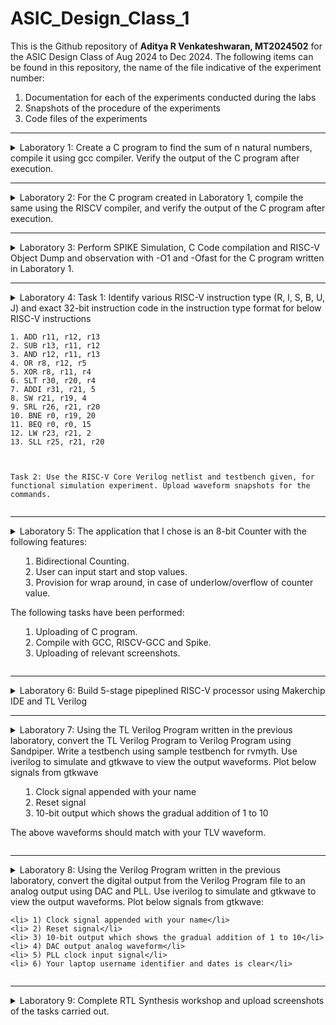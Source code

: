 # ASIC_Design_Class_1
This is the Github repository of **Aditya R Venkateshwaran, MT2024502** for the ASIC Design Class of Aug 2024 to Dec 2024. The following items can be found in this repository, the name of the file indicative of the experiment number:

1. Documentation for each of the experiments conducted during the labs
2. Snapshots of the procedure of the experiments
3. Code files of the experiments

***
<details>
  <summary> Laboratory 1: Create a C program to find the sum of n natural numbers, compile it using gcc compiler. Verify the output of the C program after execution.</summary>
 
  **Step 1:** Create a new sum1ton.c file in the desired directory (ASIC Class) in Linux environment.
  
  ![image](https://github.com/user-attachments/assets/a37c4825-dbf3-458a-ab23-fb4d47fb4c0d)
  
  Here, GEDIT text editor from Ubuntu is used. Write and save your C program in the text editor.
  
  ![image](https://github.com/user-attachments/assets/1ba473a9-6f80-4a4b-be7d-ebce1e5ea2a1)

  **Step 2:** Compile the code using GCC compiler in the terminal window of Ubuntu enivronment and ensure there are no errors during compilation.
  
  ![image](https://github.com/user-attachments/assets/8610ea53-4de6-4fa8-b3bb-af1f85dcb776)
  
  **Step 3:** After compilation, the executable (a.out) will be generated. Run the executable in terminal window to view the output.
  
  ![image](https://github.com/user-attachments/assets/0093d1ad-0ac6-48b1-a578-62a3863594fc)
  
  **Final Output:** In the above image we can observe the output to be 55 (Sum of numbers 1 to 10).
</details>

***

<details>
  <summary>Laboratory 2: For the C program created in Laboratory 1, compile the same using the RISCV compiler, and verify the output of the C program after execution.</summary>


  **Step 1:** For the file sum1ton.c created, type in the following commnand "riscv64-unknown-elf-    gcc -O1 -mabi=lp64 -mach=rv64i -o sum1ton.o sum1ton.c" and press enter. Subsequently, type     "ls -ltr sum1ton.o" to check if the file has been created. 
    
  ![image](https://github.com/user-attachments/assets/56e65f99-2c34-4831-a612-9bd64598013c)
  
  **Step 2:** Open a new terminal tab and write the following command as shown in the figure: 
  
  ![image](https://github.com/user-attachments/assets/6174745a-c5a6-4e9a-8fe4-89f2c6b81c92)
  
 **Step 3:** The assembly version of the C program appears. Type "/main" to jump to the area of      the code that corresponds to the main function (int main()) of the C program. 
  
  ![image](https://github.com/user-attachments/assets/5fdf05fe-8360-4daf-bbfa-c82432068ad3)
  
  **Step 4:** The starting address of the instruction in the main function is 10184, and the ending address is 101B0. Each subsequent instruction, after 10184, has an increment of 4. To find the number of instructions, subtract 10184 from 101B0, and divide by 4. In this case, the number of instructions are equal to 11, as shown in the figure. 
  
  ![image](https://github.com/user-attachments/assets/d88032c3-2865-4cae-bc2f-7e064c4ec5a2)
  ![image](https://github.com/user-attachments/assets/9bc622b1-597f-4805-9b76-4e01de645409)
  
  
  **Step 5:** Repeat Step 1, with the following change "riscv64-unknown-elf-gcc -Ofast -mabi=lp64 -mach=rv64i -o sum1ton.o sum1ton.c" and press enter. Subsequently, repeat the rest of the procedure. 
  
  ![image](https://github.com/user-attachments/assets/95e90c78-24b1-479b-b67b-f6e594f1e668)
  
  To find the number of instructions, subtract 100B0 from 100DC, and divide by 4. In this case, the number of instructions are equal to 11, as shown in the figure.
  
  ![image](https://github.com/user-attachments/assets/3a8f94b5-438f-4c99-860e-12fce037b4fb)
  
  **Final Output:** The number of instructions obtained using the O1 and Ofast switching is equal to 11. 

</details>

***

<details>
  <summary> Laboratory 3: Perform SPIKE Simulation, C Code compilation and RISC-V Object Dump and observation with -O1 and -Ofast for the C program written in Laboratory 1.</summary>

**Step 1:** In the terminal window, compile the C program sum1ton.c and obtain the executable file. Then, run the executable file and observe the output.

**Step 2:** Now, enter the command "riscv64-unknown-elf-gcc -O1 -mabi=lp64 -march=rv64i -o sum1ton.o sum1ton.c", indicating the use of O1 switch and press enter to compile. 

Subsequently, type the command "spike pk sum1ton.o" and press enter to obtain the output of the program using SPIKE simulator and observe the output.

![image](https://github.com/user-attachments/assets/2fe1dfff-bf63-47e7-b092-0f8f28816178)

We can observe that the output of simulation using GCC and SPIKE are the same.

**Step 3:** Perform RISC-V Object Dump by typing the following command "riscv-64-unknown-elf-objdump -d sum1ton.o | less and press enter.

![image](https://github.com/user-attachments/assets/fc7fbc88-d2cd-4e95-8aca-84a166fa860a)

**Step 4:** It can be observed that the number of instructions are equal to (0x101B0-0x10184)/4 = 0xB, which is 11 instructions.

![image](https://github.com/user-attachments/assets/bceeb4bd-74d8-458e-8d11-f751b99bb129)

**Step 5:** Now, repeat Step 2 to Step 4 by using Ofast switch.

![image](https://github.com/user-attachments/assets/12e7b2fa-4a7c-48e6-99c9-a3dd63e5ff50)
![image](https://github.com/user-attachments/assets/feba6e97-c1d0-44b6-82af-a55562700cad)
![image](https://github.com/user-attachments/assets/e3fb4e4f-ca87-4d5f-b008-4041027eccca)

It can be observed that the number of instructions are equal to (0x100DC-0x100B0)/4 = 0xB, which is 11 instructions.
</details>

***

<details>
  <summary>
    Laboratory 4: 
    Task 1: Identify various RISC-V instruction type (R, I, S, B, U, J) and exact 32-bit instruction code in the instruction type format for below RISC-V instructions

    
    1. ADD r11, r12, r13
    2. SUB r13, r11, r12
    3. AND r12, r11, r13
    4. OR r8, r12, r5
    5. XOR r8, r11, r4
    6. SLT r30, r20, r4
    7. ADDI r31, r21, 5
    8. SW r21, r19, 4
    9. SRL r26, r21, r20
    10. BNE r0, r19, 20
    11. BEQ r0, r0, 15
    12. LW r23, r21, 2
    13. SLL r25, r21, r20



    Task 2: Use the RISC-V Core Verilog netlist and testbench given, for functional simulation experiment. Upload waveform snapshots for the commands. 
  </summary>

**Task 1:**
The instructions format of a processor is the way in which machine language instructions are structured and organized for a processor to execute. It is made up of series of 0s and 1s, each containing information about the location and operation of data.
There are 6 instruction formats in RISC-V:

<li>R-format</li>
<li>I-format</li>
<li>S-format</li>
<li>B-format</li>
<li>U-format</li>
<li>J-format</li>


![image](https://github.com/user-attachments/assets/04fbc6f6-5f98-48b0-a346-292e0c9c115e)

<li>The first field in all the instruction format is known as opcode, also referred as operation code. It is of length 7 bits and is used to determine the type of instruction format.</li>
<li>RV32 instructions are word-aligned, which means that address is always defined in the multiple of 4 bytes.</li>

## 1. R-type Instruction

In R-type instruction, R stands for register which means that operations are carried on the Registers and not on memory location. This instruction type is used to execute various arithmetic and logical operations. The entire 32 bits instruction is divided into 6 fields as shown below.

![image](https://github.com/user-attachments/assets/2ffba883-3d7d-4dce-b152-258a85fc1815)

<li>RD: also known referred as Destination Register. It is of length 5 bits and is used to store the final result of operation.</li>
<li>func3: Also referred as function 3. Here the ‘3’ represents the size of this field. This field tells the detail about the operation, i.e., the type of arithmetic and logical that is performed.</li>
<li>RS1 and RS2: These are the source registers each of length 5 bits, mainly used to store and manipulate the data during the execution of instructions.</li>
<li>func7: Also referred as function 7. Here ‘7’ represents the size of the field. The function of func7 field is same as that of func3 field.</li>

## 2. I-type Instruction

In I-type instruction, I stand for immediate which means that operations use Registers and Immediate value for their execution and are not related with memory location. This instruction type is used in immediate and load operations. The entire 32 bits instruction is divided into 5 fields as shown below.

![image](https://github.com/user-attachments/assets/b4f0e45a-7c24-4864-978b-a4a9b658cc44)

<li>RD: also known referred as Destination Register. It is of length 5 bits and is used to store the final result of operation.</li>
<li>func3: Also referred as function 3. Here the ‘3’ represents the size of this field. This field tells the detail about the operation, i.e., the type of arithmetic and logical that is performed.</li>
<li>RS1: This is the source register of length 5 bits, mainly used to store and manipulate the data during the execution of instructions.</li>
<li>The only difference between R-type and I-type is rs2 and func7 field of R-type has been replaced by 12-bits signed immediate, imm[11:0].</li>

## 3. S-type Instruction
   
In S-type instruction, S stand for store which means it is store type instruction that helps to store the value of register into the memory. Mainly, this instruction type is used for store operations. The entire 32 bits instruction is divided into 6 fields as shown below.

![image](https://github.com/user-attachments/assets/3c04cfaf-34b3-4a6c-9704-ed45d55c3401)

<li>S-type instructions encode a 12-bit signed immediate, with the top seven bits imm[11:5] in bits [31:25] of the instruction and the lower five bits imm[4:0] in bits [11:7] of the instruction.</li>
<li>Doesn’t have RD fields which states that these instructions are not used to write value to a register, but to write/store a value to a memory.</li>
<li>The value to be stored is defined in RS1 field and address to which we have to store this value is calculated using RS1 and immediate field.</li>li>
<li>The width of the operation and types of instruction is defined by func3, it can be a word, half-word or byte.</li>

## 4. B-type Instruction
   
In B-type instruction, B stand for branching which means it is mainly used for branching based on certain conditions. The entire 32 bits instruction is divided into 8 fields as shown below.

![image](https://github.com/user-attachments/assets/ae38579f-e051-4a5a-bbe1-42b68d629f98)

<li>Encodes a 12-bit signed immediate, with the most significant bit imm[12] in bit [31] of the instruction, six bits imm[10:5] in bits [25:30] of the instruction, four bits imm[4:1] in bits [11:8] and one bit imm[11] on bit[7].</li>
<li>RS1 and RS2: There are two source registers on which various operations are performed based on certain conditions, and those conditions are defined by func3 field.</li>
<li>After performing operations on the source register based on the conditions, it is evaluated that if the condition is true, Program Counter value gets updated by PC = Present PC Value + Immediate Value, and if the condition is false then PC will be given as PC = Present PC value + 4 bytes, which states that PC will move to next instruction set.</li>

## 5. U-type Instruction
   
In U-type instruction, U stand for Upper Immediate instructions which means it is simply used to transfer the immediate data into the destination register. The entire 32 bits instruction is divided into 3 fields as shown below.

![image](https://github.com/user-attachments/assets/e155a78d-489a-4b86-9e9f-9904401dfcc7)

<li>Consists of only two instructions, i.e., LUI and AUIPC.</li>
<li>Eg:lets take the instruction lui rd, imm and understand this instruction. lui x15, 0x13579 : This instruction will be executed and the immediate value 0x13579 will be written in the MSB of the rd x15, and it will look like x15 = 0x13579000.</li>

## 6. J-type Instruction
   
In J-type instruction, J stand for jump, which means that this instruction format is used to implement jump type instruction. The entire 32 bits instruction is divided into 6 fields as shown below.

![image](https://github.com/user-attachments/assets/06de5c85-ff12-4cc5-b301-758817730e78)

<li>Consists of a single instruction, JAL.</li>
<li>Encodes 20 bits signed immediate which is divided into four fields.</li>
<li>Often used to perform jump to the desired memory location. </li>
<li>The address of the desired memory location is defined in the instruction. </li>
<li>Also used to implement loops.</li>

## Instruction Table

|Sl. No | Instruction| Type |Description of the Instruction |Format                            | Binary Representation          |
|--------|----------------|---------------------------------------|------|-----------------------------------|--------------------------------|
|1| ADD r11, r12, r13  |R|Perform Addition between the values stored in registers R12 and R13, and store the result in register R11|funct7_rs2_rs1_funct3_rd_opcode|0000000_01101_01100_000_01011_0110011|
|2| SUB r13, r11, r12  |R|Perform Subtraction between the value stored in register R12 from R11, and store the result in register R13|funct7_rs2_rs1_funct3_rd_opcode|0100000_01100_01011_000_01101_0110011|
|3| AND r12, r11, r13  |R|Perform Logical AND between the values stored in registers R11 and R13, and store the result in register R12 |funct7_rs2_rs1_funct3_rd_opcode|0000000_01101_01011_111_01100_0110011|
|4| OR r8, r12, r5     |R|Perform Logical OR between the values stored in registers R5 and R12, and store the result in register R8|funct7_rs2_rs1_funct3_rd_opcode|0000000_00101_01100_110_01000_0110011|
|5| XOR r8, r11, r4    |R|Perform Logical XOR between the values stored in registers R4 and R11, and store the result in register R8|funct7_rs2_rs1_funct3_rd_opcode|0000000_00100_01011_100_01000_0110011|
|6| SLT r30, r20, r4   |R|Compare if the data in register R30 is less than that of R20, If yes, set destination register as 1, else, set it as 0|funct7_rs2_rs1_funct3_rd_opcode|0000000_00100_10100_010_111100110011|
7| ADDI r31, r21, 5   |I|Perform addition between data in register R21 and Immediate value (5), and store the result in register R31|imm[11:0]_rs1_funct3_rd_opcode|000000000101_10101_000_11111_0010011|
|8| SW r21, r19, 4     |S|Store Word (32 bits or 4 bytes) from the address pointed by the sum of address held in register R19 and the immediate value (4) and store it in register R21 |imm[11:5]_rs2_rs1_funct3_imm[4:0]_opcode|0000000_10011_10101_010_00100_0100011|
|9| SRL r26, r21, r20  |R| Perform Shift Logical Right on data present in register R21, based on the data present in register R20, and store the result in register R26|funct7_rs2_rs1_funct3_rd_opcode|0000000_10100_10101_101_11010_0110011 |
|10| BNE r0, r19, 20    |B|Branch if the contents of registers R0 and R19 are not equal, to the address denoted by the sum of the address held by the program counter (PC) and the immediate value (20)|imm[12'|'10:5]_rs2_rs1_funct3_imm[4:1|11]_opcode|000000_10011_00000_001_01000_1100011|
|11| BEQ r0, r0, 15     |B| Branch if the contents of registers R0 and R0 are equal, to the address denoted by the sum of the address held by the program counter (PC) and the immediate value (15)|[12|10:5] rs2 rs1_funct3_imm[4:1'|'11]_opcode|000000_00000_00000_000_01111_1100011|
|12| LW r23, r21, 2     |I|Load Word (32 bits or 4 bytes) from the address pointed by the sum of address held in register R21 and the immediate value (2) and store it in register R23|imm[11:0]_rs1_funct3_rd_opcode|000000000010_10101_010_10111_0000011|
|13| SLL r25, r21, r20  |R| Perform Shift Logical Left on data present in register R21, based on the data present in register R20, and store the result in register R25|funct7 rs2 rs1 funct3 rd opcode   | 0000000_10100_10101_001_11001_0110011|

**Task 2:**

Enter the following instructions in the Terminal:

![image](https://github.com/user-attachments/assets/931599ce-b260-4f2e-aeb4-50340d50453e)

The instructions given to me are hardcoded into the memory, in accordance to the 32 bit format for RISC-V Architechture

always @(posedge reset) begin
    
        MEM[0] <= 32'h00D60B67; // add r11, r12, r13
        
        MEM[1] <= 32'h40C586B3; // sub r13, r11, r12
        
        MEM[2] <= 32'h00D5EC67; // and r12, r11, r13
        
        MEM[3] <= 32'h05563233; // or r8, r12, r5
        
        MEM[4] <= 32'h0045C833; // xor r8, r11, r4
        
        MEM[5] <= 32'h042A28BC; // slt r30, r20, r4
        
        MEM[6] <= 32'h00058AF9; // addi r31, r21, 5
        
        MEM[7] <= 32'h009D548B; // sw r21, r19, 4
        
        MEM[8] <= 32'h00A55B4D; // srl r26, r21, r20
        
        MEM[9] <= 32'h130208C7; // bne r0, r19, 20
        
        MEM[10] <= 32'h00000FFF; // beq r0, r0, 15
        
        MEM[11] <= 32'h0015577F; // lw r23, r21, 2
        
        MEM[12] <= 32'h00A55935; // sll r25, r21, r20
    
    end


Here's the table formatted for GitHub with the provided data: Standard ISA vs Hardcoded ISA
|Sl. No|Operation |Standard RISCV ISA |Hardcoded ISA |
|------|----------|-------------------|--------------|
|1 |ADD r11, r12, r13 |32'h00d6b33	|32'h00d6b300|
|2 |SUB r13, r11, r12 |32'h40b6d33	|32'h40b6d380|
|3 |AND r12, r11, r13 |32'h00d6f33	|32'h00d6f400|
|4 |OR r8, r12, r5 |32'h0056c33	|32'h0056c400|
|5 |XOR r8, r11, r4 |32'h0046c33	|32'h0046c500|
|6 |SLT r30, r20, r4 |32'h004a0f33	|32'h004a0f00|
|7 |ADDI r31, r21, 5 |32'h005af93	|32'h005af200|
|8 |SW r21, r19, 4 |32'h004bb3	|32'h0040b300|
|9 |SRL r26, r21, r20 |32'h014b6d33	|32'h014b6d00|
|10 |BNE r0, r19, 20 |32'h014be63	|32'h014be200|
|11 |BEQ r0, r0, 15 |32'h00fbe63	|32'h00fbe000|
|12 |LW r23, r21, 2	|32'h002b8513	|32'h002b8100|
|13 |SLL r25, r21, r20	|32'h014b6933	|32'h014b6900|


    The respective instructions along with the relevant waveforms are as shown below: 

    1. ADD r11, r12, r13

![image](https://github.com/user-attachments/assets/046be833-6cd7-4f5d-b841-6b4e68559b0d)

    2. SUB r13, r11, r12

![image](https://github.com/user-attachments/assets/ee195b5d-fe98-4129-bf70-859241e5f1cf)

    3. AND r12, r11, r13

![image](https://github.com/user-attachments/assets/7fd4ef82-e131-4293-8818-98fa30e3f605)

    4. OR r8, r12, r5

![image](https://github.com/user-attachments/assets/cd54c929-990b-43ae-bd4f-a049653ab231)

    5. XOR r8, r11, r4

![image](https://github.com/user-attachments/assets/00eaa52e-8e55-4905-91e1-f07c9fb9af06)

    6. SLT r30, r20, r4

![image](https://github.com/user-attachments/assets/baee2b52-d2f9-4e73-adab-a2a7a9911b97)

    7. ADDI r31, r21, 5

![image](https://github.com/user-attachments/assets/ae9ed1da-bb9f-42db-9516-27e66ae0d50c)

    8. SW r21, r19, 4

![image](https://github.com/user-attachments/assets/6874a8f3-d65f-4e01-8745-14cc0709ad0e)

    9. SRL r26, r21, r20

![image](https://github.com/user-attachments/assets/920555d0-ce19-4ba9-9e58-9c06cd9b657d)

    10. BNE r0, r19, 20

![image](https://github.com/user-attachments/assets/969044cb-f332-49ce-8530-9fe2589316c9)

    11. BEQ r0, r0, 15

![image](https://github.com/user-attachments/assets/8be0aba5-fc67-41a4-8e15-61eafc7e8034)

    12. LW r23, r21, 2

![image](https://github.com/user-attachments/assets/148160b1-8c8e-49f8-8211-f25358c5a328)

    13. SLL r25, r21, r20

![image](https://github.com/user-attachments/assets/425a7071-213e-4d05-9d69-6a7a3b0847a8)


Final Output

![image](https://github.com/user-attachments/assets/54d92552-37f3-4aa4-bbd5-643e162b2ccc)
</details>

***

<details>
  <summary>Laboratory 5: The application that I chose is an 8-bit Counter with the following features:
    
   1. Bidirectional Counting.
   2. User can input start and stop values.
   3. Provision for wrap around, in case of underlow/overflow of counter value.

   The following tasks have been performed:
   
   1. Uploading of C program.
   2. Compile with GCC, RISCV-GCC and Spike.
   3. Uploading of relevant screenshots.
   </summary>
   
**Step 1:** Create a file by the name counter_8bit.c using gedit editor, type in the code, and save the file.
![image](https://github.com/user-attachments/assets/96002e3c-effe-41a9-921a-178e22652a9b)

```
#include <stdio.h>
#include <stdint.h>
#include <unistd.h>  // For usleep()

void delay(unsigned int milliseconds) {
    volatile unsigned int count;
    unsigned int end = milliseconds * 1000;  // Adjust multiplier as necessary for your system
    for (count = 0; count < end; count++) {
        // Busy-wait loop
    }
}

// Function to print an 8-bit integer in binary format
void printBinary(uint8_t num) {
    for (int i = 7; i >= 0; i--) {
        printf("%c", (num & (1 << i)) ? '1' : '0');
    }
}

// Function to print the counter value in both decimal and binary
void printCounter(uint8_t counter) {
    printf("Counter: %03u, Binary: ", counter);
    printBinary(counter);
    printf("\n");
}

// Bidirectional counter function
void bidirectionalCounter(uint8_t startValue, uint8_t stopValue, int direction) {
    uint8_t counter = startValue;
    printf("\nDirection: %s\n",(direction?"Up":"Down"));
    printf("Starting from: %u\n",startValue);
   
    while (1) {
        // Print the current counter value
        printCounter(counter);

        // Check if we reached the stop value
        if (counter == stopValue) {
            printf("Reached stop value: %u\n", stopValue);
            break;
        }

        // Adjust the counter based on the direction
        if (direction == 1) { // Counting up
            counter++;
            if (counter == 0) { // Overflow condition
                printf("Counter overflowed, wrapping around...\n");
            }
        } else if (direction == 0) { // Counting down
            counter--;
            if (counter == 255) { // Underflow condition
                printf("Counter underflowed, wrapping around...\n");
            }
	}

        // Delay for better readability (Sleep for 100 milliseconds)
        //usleep(100 * 1000);
	delay(100);
    }
}

int main() {
    uint8_t startValue, stopValue;
    int direction;

    printf("This is an 8 bit bidirectional counter\n");
    // Get the initial value of the counter from the user
    printf("Enter the start 8-bit value (0-255): ");
    scanf("%hhu", &startValue);

    // Get the stop value of the counter from the user
    printf("Enter the stop 8-bit value (0-255): ");
    scanf("%hhu", &stopValue);

    // Get the direction of counting from the user
    do{
        printf("\n0 - Down Count\n");
        printf("1 - Up   Count\n");
        printf("Do not enter any other number\n");
        printf("Enter direction: ");
        scanf("%d", &direction);    
    }while(direction>1||direction<0);
   
    // Start the bidirectional counter
    bidirectionalCounter(startValue, stopValue, direction);

    return 0;
}
```

**Step 2:** Run the file using the GCC Compiler, and change the name of the executable file to counter_8bit.out
![image](https://github.com/user-attachments/assets/e628de13-6c3e-4839-ab3b-738b40a98adc)

**Step 3:** Run the executable file, and test it for various kinds of inputs, thereby demonstrating the up and down counting, overflow and underflow when counter reaches maximum and minimum value respectively.
![image](https://github.com/user-attachments/assets/45d363c9-acdd-4755-90ff-527e2f6ace35)
![image](https://github.com/user-attachments/assets/11ccaf16-5c1c-4523-a983-13c2a7f9aa02)
![image](https://github.com/user-attachments/assets/24121153-1e2f-4844-ad14-2daf7143953b)
![image](https://github.com/user-attachments/assets/4a14c26f-fa8f-4963-8eef-71f4abe4c328)
![image](https://github.com/user-attachments/assets/8b2931f7-2162-4808-aa65-53fad1967f09)
![image](https://github.com/user-attachments/assets/59537f9d-4cbc-4eff-aefb-dd3f827980a6)

**Step 4:** Now, proceed for performing the simulation using the RISCV-GCC compiler, using the O1 switch.
![image](https://github.com/user-attachments/assets/8f5c7c53-8a68-4453-bbed-5de42f6d2cd8)

**Step 5:** Perform the object dump for the file counter_8bit.o
![image](https://github.com/user-attachments/assets/e150ab74-b81a-420e-ab57-3be203e596d8)
![image](https://github.com/user-attachments/assets/df3e3719-bf43-4a3c-82d2-adbabe406f9d)

Type /main to reach to the code section that corresponds to the main function of the C program.

![image](https://github.com/user-attachments/assets/42469ddf-7d86-4b05-b2fc-7536aefcb209)
![image](https://github.com/user-attachments/assets/9bb69963-66ba-40cf-8a85-b17e93bccce2)

The number of instructions can be found out by doing the calculation (10438-10358)/4 = 38 (hexadecimal), which is 56 instructions (decimal).

![image](https://github.com/user-attachments/assets/c38919bc-e1a8-4ed7-9bc3-ba17f3a0f08b)

**Step 6:** Now, perform the simulation using spike compiler, and compare the output obtained using spike with that of the GCC compiler.
![image](https://github.com/user-attachments/assets/5d716ff5-260b-40e4-933a-df73420fe576)
![image](https://github.com/user-attachments/assets/a8d1afbf-d535-4fbb-9a31-2ede8f61f6bc)

**Step 7:** Type in the command "spike -d pk counter_8bit.o" and verify the contents of each register. In this screenshot, I have depicted the change in the value of the stack pointer, when the first instruction is executed at the starting address as mentioned in Step 5.

![image](https://github.com/user-attachments/assets/92bab34d-3adc-4530-98d8-2c09c27d97f4)

![image](https://github.com/user-attachments/assets/39b26eab-72f8-40cb-9fb4-df9ff004c47f)

The difference in stack pointer values can be observed as per the calculation depicted in the screenshot.

</details>

***

<details>
  <summary>Laboratory 6: Build 5-stage pipeplined RISC-V processor using Makerchip IDE and TL Verilog
   </summary>
	
**1. Combinational Logic - Calculator**
	
Implementation of a basic combinational calculator.

```
   $val1[31:0] = $rand1[3:0];
   $val2[31:0] = $rand2[3:0];
   
   $sum[31:0] =  $val1[31:0] +  $val2[31:0];
   $diff[31:0] =  $val1[31:0] -  $val2[31:0];
   $prod[31:0] =  $val1[31:0] *  $val2[31:0];
   $quot[31:0] =  $val1[31:0] /  $val2[31:0];
   
   $out[31:0] = $sel[1] ? ($sel[0] ? $quot[31:0] : $prod[31:0])
                        : ($sel[0] ? $diff[31:0] : $sum[31:0]);
```

The screenshot of the implementation of the above code shows the generated block diagram as well as the waveform for the circuit.

![image](https://github.com/user-attachments/assets/196e3e4a-c788-4bbd-9258-95e99c636c00)

**2. Sequential Logic**
A new operator is introduced  >>no_of_clock_cycles $variable name. It provides the value of the mentioned signal, a certain number of clock cycles prior, as mentioned in the code.

We have a reset signal which will reset the output to 0 when it is pulled high.

```
$num[15:0] = *reset ? 0             // 0 if reset
                    : >>1$num + 1;  // otherwise add previous and 1
```

![image](https://github.com/user-attachments/assets/43c8fe37-4154-4b84-abdf-6eedaf996983)

The screenshot shows the implementation of the counter logic, along with the generated waveform.

**3. Pipelined Logic**
The calculator has been implemented following a pipelined design so that the circuit can be operated at higher clock frequencies. The multiplexer introduced to select the operation is shifted to the next clock cycle so that the calculator logic can operate at higher frequencies.

![image](https://github.com/user-attachments/assets/38f394df-56e9-47e5-906f-40e457f8d2e0)

```
|calc
      @1
         $reset = *reset;
   
         $val1[31:0] = >>2$out[31:0];
         $val2[31:0] = $rand2[3:0];
         $sel[1:0] = $rand3[1:0];
   
         $sum[31:0] = $val1[31:0] + $val2[31:0];
         $diff[31:0] = $val1[31:0] - $val2[31:0];
         $prod[31:0] = $val1[31:0] * $val2[31:0];
         $quot[31:0] = $val1[31:0] / $val2[31:0];
            
         $count = $reset ? 0 : >>1$count + 1;
         
      @2
         $valid = !$count;
         $calc_reset = $reset | $valid;
         $out[31:0] = $calc_reset ? 32'b0
                                  : ($sel[1] ? ($sel[0] ? $quot[31:0] 
                                                        : $prod[31:0])
                                             : ($sel[0] ? $diff[31:0] 
                                                        : $sum[31:0]));
```
**4. Validity**

When generating waveforms, we typically get results for all clock cycles. While there may be no compilation errors, logical errors can still occur, which are difficult to debug by simply analyzing the waveforms. Additionally, there can be "don't care" conditions that are insignificant and should be ignored. To handle this, we use Validity.

The global clock runs continuously, but sometimes certain processes don't need to execute during every clock cycle. However, they might still run due to the clock signal, consuming unnecessary power. In complex circuits, this can lead to significant power waste. To reduce power consumption, we use clock gating, which stops the clock during such cycles. Validity helps us manage this process.

```
$reset = *reset;
   |calc
      @1
         $clk_aditya *clk;
         $reset = *reset;
         $valid = $reset? 0: (>>1$valid + 1); $valid_or_reset = $valid || $reset;
   ?$valid
      @1
         $val1[31:0] =>>2$result[31:0];
         $val2[31:0] = $rand2 [3:0];
      @2
         $out [31:0] = $valid_or_reset ? 32'b0:(($sel[1:0] == 2'b00) ? ($val1[31:0]+$val2[31:0]) : (($sel[1:0] == 2'b01) ? ($val1[31:0]-$val2[31:0]) : (($sel[1:0] == 2'b10) ? ($val1[31:0]*$val2[31:0]):($val1[31:0]+$val2[31:0]))));
```


![image](https://github.com/user-attachments/assets/83691d6b-1f64-4577-8b14-6fa581406b77)

**5. Total Distance Calculator**

![image](https://github.com/user-attachments/assets/4e2f5235-9129-4bb5-b219-be1bebff70e5)


**6. Implementation of a 5 staged pipelined RISC-V Core**

![image](https://github.com/user-attachments/assets/969aa4c4-0eee-472b-82a4-877fddf464b5)

**TL Verilog Program**
```
\m4_TLV_version 1d: tl-x.org
\SV
   // Template code can be found in: https://github.com/stevehoover/RISC-V_MYTH_Workshop
   
   m4_include_lib(['https://raw.githubusercontent.com/BalaDhinesh/RISC-V_MYTH_Workshop/master/tlv_lib/risc-v_shell_lib.tlv'])

\SV
   m4_makerchip_module   // (Expanded in Nav-TLV pane.)
\TLV

   /*This program sums the numbers from 1 to 10 in the same order
     Registers Used:
     r10 (a0): In: 0, Out: final sum
     r12 (a2): 10
     r13 (a3): 1 to 10
     r14 (a4): Sum
     External to function:*/
   m4_asm(ADD, r10, r0, r0)              // Initialize r10 (a0) to 0.
   // Function:
   m4_asm(ADD, r14, r10, r0)             // Initialize sum register a4 with 0x0
   m4_asm(ADDI, r12, r10, 1011)          // Store count of 10 in register a2.
   m4_asm(ADD, r13, r10, r0)             // Initialize intermediate sum register a3 with 0
   // Loop:
   m4_asm(ADD, r14, r13, r14)            // Incremental addition
   m4_asm(ADDI, r13, r13, 1)             // Increment intermediate register by 1
   m4_asm(BLT, r13, r12, 1111111111000)  // If a3 is less than a2, branch to label named <loop>
   m4_asm(ADD, r10, r14, r0)             // Store final result to register a0 so that it can be read by main program
   m4_asm(SW, r0, r10, 10000)            // Store r10 result in dmem
   m4_asm(LW, r17, r0, 10000)            // Load contents of dmem to r17
   m4_asm(JAL, r7, 00000000000000000000) // Done. Jump to itself (infinite loop). 
   m4_define_hier(['M4_IMEM'], M4_NUM_INSTRS)

   |cpu
      @0
         $reset = *reset;
         $clk_aditya = clk;
         //PC fetch - branch, jumps and loads introduce 2 cycle bubbles in this pipeline
         $pc[31:0] = >>1$reset ? '0 : (>>3$valid_taken_br ? >>3$br_tgt_pc :
                                       >>3$valid_load     ? >>3$inc_pc[31:0] :
                                       >>3$jal_valid      ? >>3$br_tgt_pc :
                                       >>3$jalr_valid     ? >>3$jalr_tgt_pc :
                                                     (>>1$inc_pc[31:0]));
         // Access instruction memory using PC
         $imem_rd_en = ~ $reset;
         $imem_rd_addr[M4_IMEM_INDEX_CNT-1:0] = $pc[M4_IMEM_INDEX_CNT+1:2];
         
         
      @1
         //Obtain instruction from Instruction Memory
         $instr[31:0] = $imem_rd_data[31:0];
         
         //Increment PC
         $inc_pc[31:0] = $pc[31:0] + 32'h4;
         
         //Decoding R,I,S,B,U,J type of instructions based on opcode [6:0]
         //Only [6:2] is used here because this implementation is for RV64I which does not use [1:0]
	 $is_r_instr = $instr[6:2] == 5'b01011 ||
                       $instr[6:2] ==? 5'b011x0 ||
                       $instr[6:2] == 5'b10100;         
	
	 $is_i_instr = $instr[6:2] ==? 5'b0000x ||
                       $instr[6:2] ==? 5'b001x0 ||
                       $instr[6:2] == 5'b11001;
         
         
         $is_s_instr = $instr[6:2] ==? 5'b0100x;
         
         $is_u_instr = $instr[6:2] ==? 5'b0x101;
         
         $is_b_instr = $instr[6:2] == 5'b11000;
         
         $is_j_instr = $instr[6:2] == 5'b11011;
         
         //Immediate value decoding
         $imm[31:0] = $is_i_instr ? { {21{$instr[31]}} , $instr[30:20]} :
                      $is_s_instr ? { {21{$instr[31]}} , $instr[30:25] , $instr[11:8] , $instr[7]} :
                      $is_b_instr ? { {20{$instr[31]}} , $instr[7] , $instr[30:25] , $instr[11:8] , 1'b0} :
                      $is_u_instr ? { $instr[31] , $instr[30:12] , { 12{1'b0}} } :
                      $is_j_instr ? { {12{$instr[31]}} , $instr[19:12] , $instr[20] , $instr[30:21] , 1'b0} :
                      >>1$imm[31:0];
         
         //Generating valid signals for each instruction field
         $rs1_or_funct3_valid    = $is_r_instr || $is_i_instr || $is_s_instr || $is_b_instr;
         $rs2_valid              = $is_r_instr || $is_s_instr || $is_b_instr;
         $rd_valid               = $is_r_instr || $is_i_instr || $is_u_instr || $is_j_instr;
         $funct7_valid           = $is_r_instr;
         
         //Decoding other instruction fields
         ?$rs1_or_funct3_valid
            $rs1[4:0]    = $instr[19:15];
            $funct3[2:0] = $instr[14:12];
         
         ?$rs2_valid
            $rs2[4:0]    = $instr[24:20];
         
         ?$rd_valid
            $rd[4:0]     = $instr[11:7];
         
         ?$funct7_valid
            $funct7[6:0] = $instr[31:25];
         
         $opcode[6:0] = $instr[6:0];
         
         //Decoding instruction in subset of base instruction set based on RISC-V 32I
         $dec_bits[10:0] = {$funct7[5],$funct3,$opcode};
         
         //Branch instructions
         $is_beq   = $dec_bits ==? 11'bx_000_1100011;
         $is_bne   = $dec_bits ==? 11'bx_001_1100011;
         $is_blt   = $dec_bits ==? 11'bx_100_1100011;
         $is_bge   = $dec_bits ==? 11'bx_101_1100011;
         $is_bltu  = $dec_bits ==? 11'bx_110_1100011;
         $is_bgeu  = $dec_bits ==? 11'bx_111_1100011;
         
         //Jump instructions
         $is_auipc = $dec_bits ==? 11'bx_xxx_0010111;
         $is_jal   = $dec_bits ==? 11'bx_xxx_1101111;
         $is_jalr  = $dec_bits ==? 11'bx_000_1100111;
         
         //Arithmetic instructions
         $is_addi  = $dec_bits ==? 11'bx_000_0010011;
         $is_add   = $dec_bits ==  11'b0_000_0110011;
         $is_lui   = $dec_bits ==? 11'bx_xxx_0110111;
         $is_slti  = $dec_bits ==? 11'bx_010_0010011;
         $is_sltiu = $dec_bits ==? 11'bx_011_0010011;
         $is_xori  = $dec_bits ==? 11'bx_100_0010011;
         $is_ori   = $dec_bits ==? 11'bx_110_0010011;
         $is_andi  = $dec_bits ==? 11'bx_111_0010011;
         $is_slli  = $dec_bits ==? 11'b0_001_0010011;
         $is_srli  = $dec_bits ==? 11'b0_101_0010011;
         $is_srai  = $dec_bits ==? 11'b1_101_0010011;
         $is_sub   = $dec_bits ==? 11'b1_000_0110011;
         $is_sll   = $dec_bits ==? 11'b0_001_0110011;
         $is_slt   = $dec_bits ==? 11'b0_010_0110011;
         $is_sltu  = $dec_bits ==? 11'b0_011_0110011;
         $is_xor   = $dec_bits ==? 11'b0_100_0110011;
         $is_srl   = $dec_bits ==? 11'b0_101_0110011;
         $is_sra   = $dec_bits ==? 11'b1_101_0110011;
         $is_or    = $dec_bits ==? 11'b0_110_0110011;
         $is_and   = $dec_bits ==? 11'b0_111_0110011;
         
         //Store instructions
         $is_sb    = $dec_bits ==? 11'bx_000_0100011;
         $is_sh    = $dec_bits ==? 11'bx_001_0100011;
         $is_sw    = $dec_bits ==? 11'bx_010_0100011;
         
         //Load instructions - support only 4 byte load
         $is_load  = $dec_bits ==? 11'bx_xxx_0000011;
         
         $is_jump = $is_jal || $is_jalr;
         
      @2
         //Get Source register values from reg file
         $rf_rd_en1 = $rs1_or_funct3_valid;
         $rf_rd_en2 = $rs2_valid;
         
         $rf_rd_index1[4:0] = $rs1[4:0];
         $rf_rd_index2[4:0] = $rs2[4:0];
         
         //Register file bypass logic - data forwarding from ALU to resolve RAW dependence
         $src1_value[31:0] = $rs1_bypass ? >>1$result[31:0] : $rf_rd_data1[31:0];
         $src2_value[31:0] = $rs2_bypass ? >>1$result[31:0] : $rf_rd_data2[31:0];
         
         //Branch target PC computation for branches and JAL
         $br_tgt_pc[31:0] = $imm[31:0] + $pc[31:0];
         
         //RAW dependence check for ALU data forwarding
         //If previous instruction was writing to reg file, and current instruction is reading from same register
         $rs1_bypass = >>1$rf_wr_en && (>>1$rd == $rs1);
         $rs2_bypass = >>1$rf_wr_en && (>>1$rd == $rs2);
         
      @3
         //ALU
         $result[31:0] = $is_addi  ? $src1_value +  $imm :
                         $is_add   ? $src1_value +  $src2_value :
                         $is_andi  ? $src1_value &  $imm :
                         $is_ori   ? $src1_value |  $imm :
                         $is_xori  ? $src1_value ^  $imm :
                         $is_slli  ? $src1_value << $imm[5:0]:
                         $is_srli  ? $src1_value >> $imm[5:0]:
                         $is_and   ? $src1_value &  $src2_value:
                         $is_or    ? $src1_value |  $src2_value:
                         $is_xor   ? $src1_value ^  $src2_value:
                         $is_sub   ? $src1_value -  $src2_value:
                         $is_sll   ? $src1_value << $src2_value:
                         $is_srl   ? $src1_value >> $src2_value:
                         $is_sltu  ? $sltu_rslt[31:0]:
                         $is_sltiu ? $sltiu_rslt[31:0]:
                         $is_lui   ? {$imm[31:12], 12'b0}:
                         $is_auipc ? $pc + $imm:
                         $is_jal   ? $pc + 4:
                         $is_jalr  ? $pc + 4:
                         $is_srai  ? ({ {32{$src1_value[31]}} , $src1_value} >> $imm[4:0]) :
                         $is_slt   ? (($src1_value[31] == $src2_value[31]) ? $sltu_rslt : {31'b0, $src1_value[31]}):
                         $is_slti  ? (($src1_value[31] == $imm[31]) ? $sltiu_rslt : {31'b0, $src1_value[31]}) :
                         $is_sra   ? ({ {32{$src1_value[31]}}, $src1_value} >> $src2_value[4:0]) :
                         $is_load  ? $src1_value +  $imm :
                         $is_s_instr ? $src1_value + $imm :
                                    32'bx;
         
         $sltu_rslt[31:0]  = $src1_value <  $src2_value;
         $sltiu_rslt[31:0] = $src1_value <  $imm;
         
         //Jump instruction target PC computation
         $jalr_tgt_pc[31:0] = $imm[31:0] + $src1_value[31:0]; 
         
         //Branch resolution
         $taken_br = $is_beq ? ($src1_value == $src2_value) :
                     $is_bne ? ($src1_value != $src2_value) :
                     $is_blt ? (($src1_value < $src2_value) ^ ($src1_value[31] != $src2_value[31])) :
                     $is_bge ? (($src1_value >= $src2_value) ^ ($src1_value[31] != $src2_value[31])) :
                     $is_bltu ? ($src1_value < $src2_value) :
                     $is_bgeu ? ($src1_value >= $src2_value) :
                     1'b0;
         
         $valid = ~(>>1$valid_taken_br || >>2$valid_taken_br || >>1$is_load || >>2$is_load || >>2$jump_valid || >>1$jump_valid);
         
         $valid_taken_br = $valid && $taken_br;
         
         $valid_load = $valid && $is_load;
         
         $jump_valid = $valid && $is_jump;
         $jal_valid  = $valid && $is_jal;
         $jalr_valid = $valid && $is_jalr;
         
         //Destination register update - ALU result or load result depending on instruction
         $rf_wr_en = (($rd != '0) && $rd_valid && $valid) || >>2$valid_load;
         $rf_wr_index[4:0] = $valid ? $rd[4:0] : >>2$rd[4:0];
         $rf_wr_data[31:0] = $valid ? $result[31:0] : >>2$ld_data[31:0];
         
      @4
         //Data memory access for load, store
         $dmem_addr[3:0]     =  $result[5:2];
         $dmem_wr_en         =  $valid && $is_s_instr;
         $dmem_wr_data[31:0] =  $src2_value[31:0];
         $dmem_rd_en         =  $valid_load;
         
      
         //Write back data read from load instruction to register
         $ld_data[31:0]      =  $dmem_rd_data[31:0];
      
   
   // Assert these to end simulation (before Makerchip cycle limit).
   //Checks if sum of numbers from 1 to 10 is obtained in reg[17]
   *passed = |cpu/xreg[17]>>10$value == (1+2+3+4+5+6+7+8+9+10);
   //Run for 200 cycles without any checks
   //*passed = *cyc_cnt > 200;
   *failed = 1'b0;
   
   // Macro instantiations for:
   //  o instruction memory
   //  o register file
   //  o data memory
   //  o CPU visualization
   |cpu
      m4+imem(@1)    // Args: (read stage)
      m4+rf(@2, @3)  // Args: (read stage, write stage) - if equal, no register bypass is required
      m4+dmem(@4)    // Args: (read/write stage)
      m4+cpu_viz(@4) // For visualisation, argument should be at least equal to the last stage of CPU logic
                     // @4 would work for all labs
\SV
   endmodule
```
**Generated Block Diagram**
1. Entire Processor
   
![image](https://github.com/user-attachments/assets/fd7fcde0-7369-4d8c-8cb5-d576176eb96d)


2. Stage 0: Program Counter\
   
![image](https://github.com/user-attachments/assets/b4474f79-ac26-452c-b638-940d17578e0e)


3. Stage 1: Instruction Fetch

![image](https://github.com/user-attachments/assets/5805fa2b-4346-4c40-9072-e32bde6f847d)


4. Stage 2: Instruction Decode
   
![image](https://github.com/user-attachments/assets/4b9224a5-431c-4c11-98ad-e3f086a00df2)


5. Stage 3: Instruction Execute
   
![image](https://github.com/user-attachments/assets/0d992f37-4275-4a9e-bc28-9a6fb6929d50)


7. Stage 4: Memory Access and Stage 5: Writeback
   
![image](https://github.com/user-attachments/assets/1abe25e5-bf45-451f-b2ad-20a5eb7faff8)

8. XREG
   
![image](https://github.com/user-attachments/assets/3c238e51-aa9c-4495-aa51-fb4166f94405)


**Generated Waveforms**

![image](https://github.com/user-attachments/assets/e63a77ad-eace-412c-ae39-ec4d1e2e6058)

The below screenshot depict the addition of numbers 1 to 10 into the register R14, after every 5 clock cycles starting from 12th clock cycle

Also, the below code which acts as the testbench can also be viewed in these screenshots at register 17.
```
*passed = |cpu/xreg[17]>>10$value == (1+2+3+4+5+6+7+8+9+10);
```

![image](https://github.com/user-attachments/assets/788e235d-99ff-4217-8893-b04cbe9c4d4c)



**Visualization**

We can view the changing of values in each of the registers as the program is executed.
![image](https://github.com/user-attachments/assets/e082d633-c815-4d02-a615-3a3e19b42a9d)

</details>

***

<details>
  <summary>Laboratory 7: Using the TL Verilog Program written in the previous laboratory, convert the TL Verilog Program to Verilog Program using Sandpiper. Write a testbench using sample testbench for rvmyth. Use iverilog to simulate and gtkwave to view the output waveforms. Plot below signals from gtkwave 

1) Clock signal appended with your name
2) Reset signal
3) 10-bit output which shows the gradual addition of 1 to 10

The above waveforms should match with your TLV waveform.
   </summary>

  
**Step 1:** Install These Required Packages:

```
sudo apt install make python python3 python3-pip git iverilog gtkwave docker.io
sudo chmod 666 /var/run/docker.sock
cd ~
pip3 install pyyaml click sandpiper-saas
python3 -m venv .venv
source ~/.venv/bin/activate
```

**Step 2:** git clone ```https://github.com/manili/VSDBabySoC.git``` - clone this repo containing VSDBabySoC design files and testbench.

**Step 3:** cd /home/vsduser/VSDBabySoC/src/module

**Step 4:** ```sandpiper-saas –I /home/vsduser/VSDBabySoC/src/module/adi_riscv.tlv -o rvmyth.v --bestsv --noline -p Verilog --outdir /home/vsduser/VSDBabySoC/src/module```
![image](https://github.com/user-attachments/assets/8384c21a-8408-487c-9e81-96642ee50c85)
This command translates .tlv definition of the RISCV processor created using Makerchip into .v definition.

![image](https://github.com/user-attachments/assets/b65cb070-8fb4-4644-b843-443bc7268697)


**Step 5:** ```iverilog –g2005-sv –o pre_synth_sim.out –DPRE_SYNTH_SIM testbench.v –I /home/vsduser/VSDBabySoC/src/include –I /home/vsduser/VSDBabySoC/src/module –s vsdbabysoc_tb ```

This command compiles and simulates the rvmyth.v design.

![image](https://github.com/user-attachments/assets/e4cf2195-69be-4a5b-9283-17befad02745)


**Step 6:** Run the vvp and gtkwave commands as shown in previous screenshots to view the output waveforms. 

**Output Waveform**
1. Sandpiper-saas and iverilog

![image](https://github.com/user-attachments/assets/7f663f28-320f-4303-a08e-818b19fbed6b)

<li>clk_aditya: This is the clock input to the RISC-V design.</li>
<li>reset: This is the input reset signal to the RISC-V design.</li>
<li>OUT[9:0]: This is the 10-bit output port of the RISC-V design, which corresponds to the RISC-V register #14 (xreg[14]).</li>

2. TL-Verilog and Makerchip

![image](https://github.com/user-attachments/assets/c459a9cd-f592-41b6-8eec-3829cdc472f5)

![image](https://github.com/user-attachments/assets/788e235d-99ff-4217-8893-b04cbe9c4d4c)

The output of iverilog and Makerchip (TL-Verilog) are found to be the same.

</details>

***

<details>
  <summary>Laboratory 8: Using the Verilog Program written in the previous laboratory, convert the digital output from the Verilog Program file to an analog output using DAC and PLL. Use iverilog to simulate and gtkwave to view the output waveforms. Plot below signals from gtkwave: 
	  
	<li> 1) Clock signal appended with your name</li>
	<li> 2) Reset signal</li>
	<li> 3) 10-bit output which shows the gradual addition of 1 to 10</li>
	<li> 4) DAC output analog waveform</li>
	<li> 5) PLL clock input signal</li>
	<li> 6) Your laptop username identifier and dates is clear</li> 

   </summary>

**Step 1:** Install yosys

```
sudo apt-get update
git clone https://github.com/YosysHQ/yosys.git
cd yosys
sudo apt install make (If make is not installed please install it) 
sudo apt-get install build-essential clang bison flex \
    libreadline-dev gawk tcl-dev libffi-dev git \
    graphviz xdot pkg-config python3 libboost-system-dev \
    libboost-python-dev libboost-filesystem-dev zlib1g-dev
make config-gcc
make 
sudo make install
```

**Step 2:** Install iverilog

```
sudo apt-get update
sudo apt-get install iverilog
```

**Step 3:** Install gtkwave

```
sudo apt-get update
sudo apt install gtkwave
```

**Step 4:** Clone files from the repository for BabySoC Simulation

```
git clone https://github.com/Subhasis-Sahu/BabySoC_Simulation/
```

**Step 5:** Install Sandpiper-saas and python

```
sudo apt install make python python3 python3-pip git iverilog gtkwave
cd ~
sudo apt-get install python3-venv
python3 -m venv .venv
source ~/.venv/bin/activate
pip3 install pyyaml click sandpiper-saas
```

**Step 6:** Compile using iverilog, run using vvp, and view the waveform generated using GTKWave.

```
cd BabySoC_Simulation
iverilog -o ./pre_synth_sim.out -DPRE_SYNTH_SIM src/module/testbench.v -I src/include -I src/module/
vvp ./pre_synth_sim.out
gtkwave pre_synth_sim.vcd
```

![image](https://github.com/user-attachments/assets/05536599-38b7-462e-8afe-4dc7fef82758)

**Output Waveform**
<li>CPU_clk_aditya_a0: This is the clock input to the RISC-V design.</li>
<li>reset: This is the input reset signal to the RISC-V design.</li>
<li>OUT[9:0]: This is the 10-bit output port of the RISC-V design, which corresponds to the RISC-V register #14 (xreg[14]).</li>
<li>OUT: This is the analog output from the DAC corresponding to the 10 bit digital input (given from the RISC-V design.</li>
<li>VCO_IN: Clock signal of the PLL.</li>

![image](https://github.com/user-attachments/assets/a9b1a008-c427-4887-8f85-c83f6554d8a9)
![image](https://github.com/user-attachments/assets/4625d0b6-4a84-4544-8fe7-bddb79c4b3a5)

It can be observed that once the addition output reaches 0x37 (55 in decimal), the output is reset to 0, and the addition process repeats itself.

![image](https://github.com/user-attachments/assets/85209f47-bc7a-4203-9674-41e21016205c)
![image](https://github.com/user-attachments/assets/3a824176-e3ba-44b3-86c8-53d876ce9e70)

**Note:** Additional waveforms depicting entire duration added to the repo upon subsequent instruction in class.

![image](https://github.com/user-attachments/assets/a342edbf-af5e-4ab1-908c-4be20145c103)

</details>

***
<details>
  <summary> Laboratory 9: Complete RTL Synthesis workshop and upload screenshots of the tasks carried out.</summary>

  <details>
	  <summary>Initial Setup</summary>
  Enter the following commands in the Ubuntu terminal as depicted in the screenshot
	  ```
	  sudo -i
	  sudo apt-get install git
	  ls
	  cd /home/aditya
   	  mkdir VLSI
          cd VLSI
	  git clone https://github.com/kunalg123/sky130RTLDesignAndSynthesisWorkshop.git
          cd sky130RTLDesignAndSynthesisWorkshop/verilog_files
	  ls
	  ```
	  
	  ![image](https://github.com/user-attachments/assets/8777ca74-07c7-4065-a1af-4e24337f044d)

   	  ![image](https://github.com/user-attachments/assets/9ffbc965-2be0-46d4-8ebf-d7d2d571d8fd)

      	 We can observe the list of files present in the directory. 
	 ![image](https://github.com/user-attachments/assets/6f4c562f-d2dc-4535-ba26-410d2282d64b)

  </details>
  
  <details>
	  <summary>Day 1:</summary>
		  
  </details>

  <details>
	  <summary>Day 2:</summary>
		  
  </details>

  <details>
	  <summary>Day 3:</summary>
		  
  </details>

  <details>
	  <summary>Day 4:</summary>
		  
  </details>
</details>

